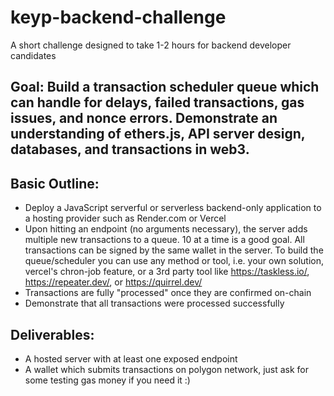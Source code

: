 # keyp-backend-challenge
A short challenge designed to take 1-2 hours for backend developer candidates 

## Goal: Build a transaction scheduler queue which can handle for delays, failed transactions, gas issues, and nonce errors. Demonstrate an understanding of ethers.js, API server design, databases, and transactions in web3. 

## Basic Outline:
- Deploy a JavaScript serverful or serverless backend-only application to a hosting provider such as Render.com or Vercel
- Upon hitting an endpoint (no arguments necessary), the server adds multiple new transactions to a queue. 10 at a time is a good goal. All transactions can be signed by the same wallet in the server. To build the queue/scheduler you can use any method or tool, i.e. your own solution, vercel's chron-job feature, or a 3rd party tool like https://taskless.io/, https://repeater.dev/, or https://quirrel.dev/
- Transactions are fully "processed" once they are confirmed on-chain
- Demonstrate that all transactions were processed successfully

## Deliverables: 
- A hosted server with at least one exposed endpoint
- A wallet which submits transactions on polygon network, just ask for some testing gas money if you need it :)
